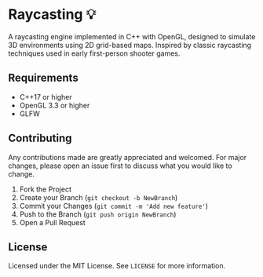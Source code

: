 # Raycasting 💡

A raycasting engine implemented in C++ with OpenGL, designed to simulate 3D environments using 2D grid-based maps. Inspired by classic raycasting techniques used in early first-person shooter games.

## Requirements

- C++17 or higher 
- OpenGL 3.3 or higher 
- GLFW

## Contributing

Any contributions made are greatly appreciated and welcomed. For major changes, please open an issue first to discuss what you would like to change.

1) Fork the Project
2) Create your Branch (`git checkout -b NewBranch`)
3) Commit your Changes (`git commit -m 'Add new feature'`)
4) Push to the Branch (`git push origin NewBranch`)
5) Open a Pull Request

## License

Licensed under the MIT License. See `LICENSE` for more information.
